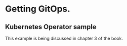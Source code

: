 # Getting GitOps.
## Kubernetes Operator sample
This example is being discussed in chapter 3 of the book.
